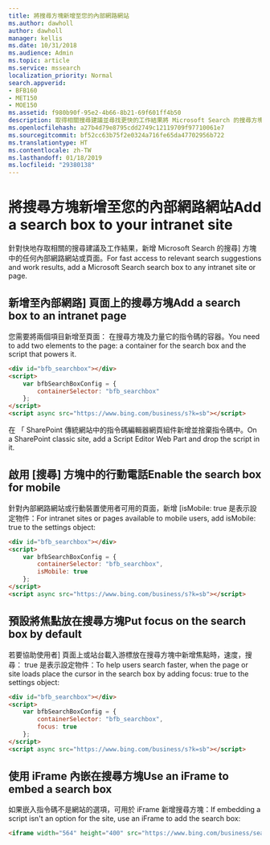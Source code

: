 ```yaml
---
title: 將搜尋方塊新增至您的內部網路網站
ms.author: dawholl
author: dawholl
manager: kellis
ms.date: 10/31/2018
ms.audience: Admin
ms.topic: article
ms.service: mssearch
localization_priority: Normal
search.appverid:
- BFB160
- MET150
- MOE150
ms.assetid: f980b90f-95e2-4b66-8b21-69f601ff4b50
description: 取得相關搜尋建議並尋找更快的工作結果將 Microsoft Search 的搜尋方塊新增至內部網路網站或頁面。
ms.openlocfilehash: a27b4d79e8795cdd2749c12119709f97710061e7
ms.sourcegitcommit: bf52cc63b75f2e0324a716fe65da47702956b722
ms.translationtype: HT
ms.contentlocale: zh-TW
ms.lasthandoff: 01/18/2019
ms.locfileid: "29380138"
---
```

# <a name="add-a-search-box-to-your-intranet-site"></a><span data-ttu-id="2614d-103">將搜尋方塊新增至您的內部網路網站</span><span class="sxs-lookup"><span data-stu-id="2614d-103">Add a search box to your intranet site</span></span>

<span data-ttu-id="2614d-104">針對快地存取相關的搜尋建議及工作結果，新增 Microsoft Search 的搜尋] 方塊中的任何內部網路網站或頁面。</span><span class="sxs-lookup"><span data-stu-id="2614d-104">For fast access to relevant search suggestions and work results, add a Microsoft Search search box to any intranet site or page.</span></span>
  
## <a name="add-a-search-box-to-an-intranet-page"></a><span data-ttu-id="2614d-105">新增至內部網路] 頁面上的搜尋方塊</span><span class="sxs-lookup"><span data-stu-id="2614d-105">Add a search box to an intranet page</span></span>

<span data-ttu-id="2614d-106">您需要將兩個項目新增至頁面： 在搜尋方塊及力量它的指令碼的容器。</span><span class="sxs-lookup"><span data-stu-id="2614d-106">You need to add two elements to the page: a container for the search box and the script that powers it.</span></span>
  
```html
<div id="bfb_searchbox"></div>
<script>
    var bfbSearchBoxConfig = {
        containerSelector: "bfb_searchbox"
    };
</script>
<script async src="https://www.bing.com/business/s?k=sb"></script>
```

<span data-ttu-id="2614d-107">在 「 SharePoint 傳統網站中的指令碼編輯器網頁組件新增並捨棄指令碼中。</span><span class="sxs-lookup"><span data-stu-id="2614d-107">On a SharePoint classic site, add a Script Editor Web Part and drop the script in it.</span></span>
  
## <a name="enable-the-search-box-for-mobile"></a><span data-ttu-id="2614d-108">啟用 [搜尋] 方塊中的行動電話</span><span class="sxs-lookup"><span data-stu-id="2614d-108">Enable the search box for mobile</span></span>

<span data-ttu-id="2614d-109">針對內部網路網站或行動裝置使用者可用的頁面，新增 [isMobile: true 是表示設定物件：</span><span class="sxs-lookup"><span data-stu-id="2614d-109">For intranet sites or pages available to mobile users, add isMobile: true to the settings object:</span></span>
  
```html
<div id="bfb_searchbox"></div>
<script>
    var bfbSearchBoxConfig = {
        containerSelector: "bfb_searchbox", 
        isMobile: true
    };
</script>
<script async src="https://www.bing.com/business/s?k=sb"></script>
```

## <a name="put-focus-on-the-search-box-by-default"></a><span data-ttu-id="2614d-110">預設將焦點放在搜尋方塊</span><span class="sxs-lookup"><span data-stu-id="2614d-110">Put focus on the search box by default</span></span>

<span data-ttu-id="2614d-111">若要協助使用者] 頁面上或站台載入游標放在搜尋方塊中新增焦點時，速度，搜尋： true 是表示設定物件：</span><span class="sxs-lookup"><span data-stu-id="2614d-111">To help users search faster, when the page or site loads place the cursor in the search box by adding focus: true to the settings object:</span></span>
  
```html
<div id="bfb_searchbox"></div>
<script>
    var bfbSearchBoxConfig = {
        containerSelector: "bfb_searchbox",
        focus: true
    };
</script>
<script async src="https://www.bing.com/business/s?k=sb"></script>
```

## <a name="use-an-iframe-to-embed-a-search-box"></a><span data-ttu-id="2614d-112">使用 iFrame 內嵌在搜尋方塊</span><span class="sxs-lookup"><span data-stu-id="2614d-112">Use an iFrame to embed a search box</span></span>

<span data-ttu-id="2614d-113">如果嵌入指令碼不是網站的選項，可用於 iFrame 新增搜尋方塊：</span><span class="sxs-lookup"><span data-stu-id="2614d-113">If embedding a script isn't an option for the site, use an iFrame to add the search box:</span></span>
  
```html
<iframe width="564" height="400" src="https://www.bing.com/business/searchbox"></iframe>
```
